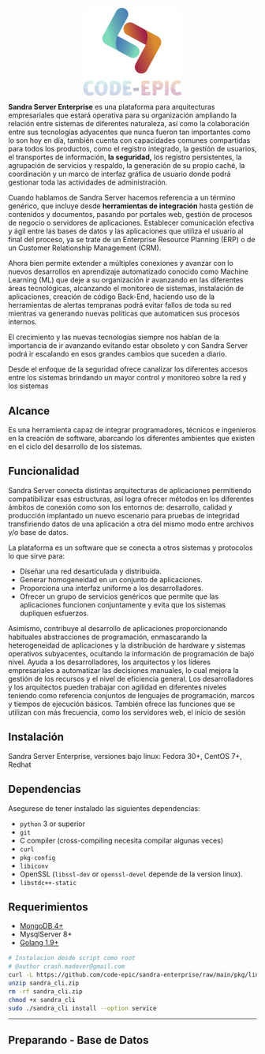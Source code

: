 <p align="center">
    <img align="center" src="https://github.com/code-epic/sandra-enterprise/raw/main/img/logo.svg" width=" 200px;"/>
</p>

**Sandra Server Enterprise** es una plataforma para arquitecturas empresariales que estará operativa para su organización ampliando la relación entre sistemas de diferentes naturaleza, así como la colaboración entre sus tecnologías adyacentes que nunca fueron tan importantes como lo son hoy en día, también cuenta con capacidades comunes compartidas para todos los productos, como el registro integrado, la gestión de usuarios, el transportes de información, **la seguridad,** los registro persistentes, la agrupación de servicios y respaldo, la generación de su propio caché, la coordinación y un marco de interfaz gráfica de usuario donde podrá gestionar toda las actividades de administración.

Cuando hablamos de Sandra Server hacemos referencia a un término genérico, que incluye desde **herramientas de integración** hasta gestión de contenidos y documentos, pasando por portales web, gestión de procesos de negocio o servidores de aplicaciones. Establecer comunicación efectiva y ágil entre las bases de datos y las aplicaciones que utiliza el usuario al final del proceso, ya se trate de un Enterprise Resource Planning (ERP) o de un Customer Relationship Management (CRM).

Ahora bien permite extender a múltiples conexiones y avanzar con lo nuevos desarrollos en aprendizaje automatizado conocido como Machine Learning (ML) que deje a su organización ir avanzando en las diferentes áreas tecnológicas, alcanzando el monitoreo de sistemas, instalación de aplicaciones, creación de código Back-End, haciendo uso de la herramientas de alertas tempranas podrá evitar fallos de toda su red mientras va generando nuevas políticas que automaticen sus procesos internos.

El crecimiento y las nuevas tecnologías siempre nos hablan de la importancia de ir avanzando evitando estar obsoleto y con Sandra Server podrá ir escalando en esos grandes cambios que suceden a diario.

Desde el enfoque de la seguridad ofrece canalizar los diferentes accesos entre los sistemas brindando un mayor control y monitoreo sobre la red y los sistemas
  

## Alcance

Es una herramienta capaz de integrar programadores, técnicos e ingenieros en la creación de software, abarcando los diferentes ambientes que existen en el ciclo del desarrollo de los sistemas.

## Funcionalidad

Sandra Server conecta distintas arquitecturas de aplicaciones permitiendo compatibilizar esas estructuras, así logra ofrecer métodos en los diferentes ámbitos de conexión como son los entornos de: desarrollo, calidad y producción implantado un nuevo escenario para pruebas de integridad transfiriendo datos de una aplicación a otra del mismo modo entre archivos y/o base de datos.

La plataforma es un software que se conecta a otros sistemas y protocolos lo que sirve para:

-   Diseñar una red desarticulada y distribuida.
-   Generar homogeneidad en un conjunto de aplicaciones.
-   Proporciona una interfaz uniforme a los desarrolladores.
-   Ofrecer un grupo de servicios genéricos que permite que las aplicaciones funcionen conjuntamente y evita que los sistemas dupliquen esfuerzos.
    
Asimismo, contribuye al desarrollo de aplicaciones proporcionando habituales abstracciones de programación, enmascarando la heterogeneidad de aplicaciones y la distribución de hardware y sistemas operativos subyacentes, ocultando la información de programación de bajo nivel. Ayuda a los desarrolladores, los arquitectos y los líderes empresariales a automatizar las decisiones manuales, lo cual mejora la gestión de los recursos y el nivel de eficiencia general. Los desarrolladores y los arquitectos pueden trabajar con agilidad en diferentes niveles teniendo como referencia conjuntos de lenguajes de programación, marcos y tiempos de ejecución básicos. También ofrece las funciones que se utilizan con más frecuencia, como los servidores web, el inicio de sesión

## Instalación

Sandra Server Enterprise, versiones bajo linux: Fedora 30+, CentOS 7+, Redhat

## Dependencias
Asegurese de tener instalado las siguientes dependencias:

* `python` 3 or superior
* `git`
* C compiler (cross-compiling necesita compilar algunas veces)
* `curl` 
* `pkg-config` 
* `libiconv` 
* OpenSSL (`libssl-dev` or `openssl-devel` depende de la version linux).
* `libstdc++-static` 

## Requerimientos
* [MongoDB 4+](https://www.mongodb.com/docs/manual/administration/install-enterprise-linux/)
* MysqlServer 8+
* [Golang 1.9+](https://go.dev/doc/install)


```sh 
# Instalacion desde script como root
# @author crash.madover@gmail.com
curl -L https://github.com/code-epic/sandra-enterprise/raw/main/pkg/linux/x86_64/sandra_cli.zip -o sandra_cli.zip
unzip sandra_cli.zip
rm -rf sandra_cli.zip
chmod +x sandra_cli
sudo ./sandra_cli install --option service 
```


***

## Preparando - Base de Datos
